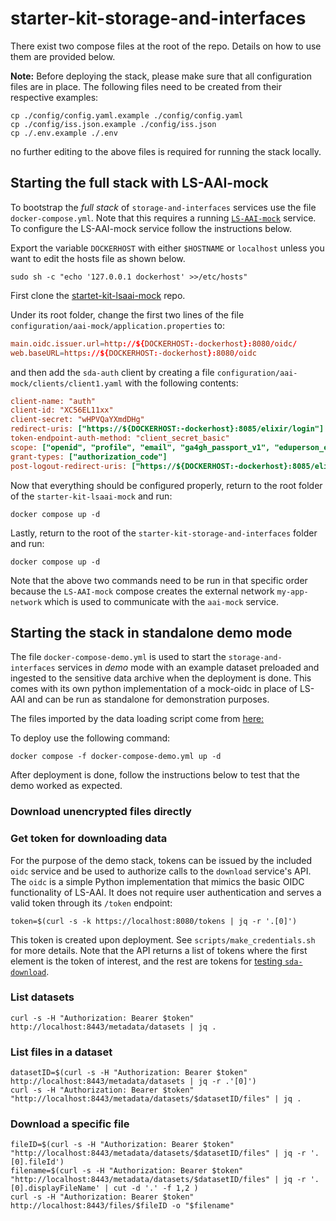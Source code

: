 # starter-kit-storage-and-interfaces

There exist two compose files at the root of the repo. Details on how to use them are provided below.

**Note:** Before deploying the stack, please make sure that all configuration files are in place. The following files need to be created from their respective examples:

```shell
cp ./config/config.yaml.example ./config/config.yaml
cp ./config/iss.json.example ./config/iss.json
cp ./.env.example ./.env
```

no further editing to the above files is required for running the stack locally.

## Starting the full stack with LS-AAI-mock

To bootstrap the *full stack* of `storage-and-interfaces` services use
the file `docker-compose.yml`. Note that this requires a running [`LS-AAI-mock`](https://github.com/GenomicDataInfrastructure/starter-kit-lsaai-mock) service. To configure the LS-AAI-mock service follow the instructions below.

Export the variable `DOCKERHOST` with either `$HOSTNAME` or `localhost` unless you want to edit the hosts file as shown below.

```shell
sudo sh -c "echo '127.0.0.1 dockerhost' >>/etc/hosts"
```

First clone the [startet-kit-lsaai-mock](https://github.com/GenomicDataInfrastructure/starter-kit-lsaai-mock) repo.

Under its root folder, change the first two lines of the file `configuration/aai-mock/application.properties` to:

```conf
main.oidc.issuer.url=http://${DOCKERHOST:-dockerhost}:8080/oidc/
web.baseURL=https://${DOCKERHOST:-dockerhost}:8080/oidc
```

and then add the `sda-auth` client by creating a file `configuration/aai-mock/clients/client1.yaml` with the following contents:

```ini
client-name: "auth"
client-id: "XC56EL11xx"
client-secret: "wHPVQaYXmdDHg"
redirect-uris: ["https://${DOCKERHOST:-dockerhost}:8085/elixir/login"]
token-endpoint-auth-method: "client_secret_basic"
scope: ["openid", "profile", "email", "ga4gh_passport_v1", "eduperson_entitlement"]
grant-types: ["authorization_code"]
post-logout-redirect-uris: ["https://${DOCKERHOST:-dockerhost}:8085/elixir/login"]
```

Now that everything should be configured properly, return to the root folder of the `starter-kit-lsaai-mock` and run:

```shell
docker compose up -d
```

Lastly, return to the root of the `starter-kit-storage-and-interfaces` folder and run:

```shell
docker compose up -d
```

Note that the above two commands need to be run in that specific order because the `LS-AAI-mock` compose creates the external network `my-app-network` which is used to communicate with the `aai-mock` service.

## Starting the stack in standalone demo mode

The file `docker-compose-demo.yml` is used to start the `storage-and-interfaces` services in *demo* mode with an example dataset preloaded and ingested to the sensitive data archive when the deployment is done. This comes with its own python implementation of a mock-oidc in place of LS-AAI and can be run as standalone for demonstration purposes.

The files imported by the data loading script come from [here:](https://github.com/ga4gh/htsget-refserver/tree/main/data/gcp/gatk-test-data/wgs_bam)

To deploy use the following command:

```shell
docker compose -f docker-compose-demo.yml up -d
```

After deployment is done, follow the instructions below to test that the demo worked as expected.

### **Download unencrypted files directly**

### Get token for downloading data

For the purpose of the demo stack, tokens can be issued by the included `oidc` service and be used to authorize calls to the `download` service's API. The `oidc` is a simple Python implementation that mimics the basic OIDC functionality of LS-AAI. It does not require user authentication and serves a valid token through its `/token` endpoint:

```shell
token=$(curl -s -k https://localhost:8080/tokens | jq -r '.[0]')
```

This token is created upon deployment. See `scripts/make_credentials.sh` for more details. Note that the API returns a list of tokens where the first element is the token of interest, and the rest are tokens for [testing  `sda-download`](https://github.com/neicnordic/sda-download/blob/main/dev_utils/README.md#get-a-token).

### List datasets

```shell
curl -s -H "Authorization: Bearer $token" http://localhost:8443/metadata/datasets | jq .
```

### List files in a dataset

```shell
datasetID=$(curl -s -H "Authorization: Bearer $token" http://localhost:8443/metadata/datasets | jq -r .'[0]')
curl -s -H "Authorization: Bearer $token" "http://localhost:8443/metadata/datasets/$datasetID/files" | jq .
```

### Download a specific file

```shell
fileID=$(curl -s -H "Authorization: Bearer $token" "http://localhost:8443/metadata/datasets/$datasetID/files" | jq -r '.[0].fileId')
filename=$(curl -s -H "Authorization: Bearer $token" "http://localhost:8443/metadata/datasets/$datasetID/files" | jq -r '.[0].displayFileName' | cut -d '.' -f 1,2 )
curl -s -H "Authorization: Bearer $token" http://localhost:8443/files/$fileID -o "$filename"
```
